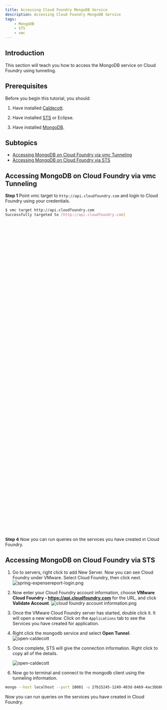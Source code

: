```yaml
---
title: Accessing Cloud Foundry MongoDB Service
description: Accessing Cloud Foundry MongoDB Service
tags:
    - MongoDB
    - STS
    - vmc
---
```


## Introduction
This section will teach you how to access the MongoDB service on Cloud Foundry using tunneling.

## Prerequisites
Before you begin this tutorial, you should:

1.  Have installed [Caldecott](/tools/vmc/caldecott.html).

2.  Have installed [STS](http://www.springsource.org/spring-tool-suite-download) or Eclipse.

3.  Have installed [MongoDB](http://www.mongodb.org/downloads).

## Subtopics

+ [Accessing MongoDB on Cloud Foundry via vmc Tunneling](#accessing-mongodb-on-cloud-foundry-via-vmc-tunneling)
+ [Accessing MongoDB on Cloud Foundry via STS](#accessing-mongodb-on-cloud-foundry-via-sts)

## Accessing MongoDB on Cloud Foundry via vmc Tunneling

**Step 1**  Point vmc target to `http://api.cloudfoundry.com` and login to Cloud Foundry using your credentials.

```bash
$ vmc target http://api.cloudfoundry.com
Successfully targeted to [http://api.cloudfoundry.com]

$ vmc login
Attempting login to [http://api.cloudfoundry.com]
Email: **********
Password: **********
Successfully logged into [http://api.cloudfoundry.com]
```

**Step 2** Now enter **vmc services** command to list the services you have created.

```bash
vmc services

============== System Services ==============

+------------+---------+---------------------------------------+
| Service    | Version | Description                           |
+------------+---------+---------------------------------------+
| mongodb    | 2.0     | MongoDB NoSQL store                   |
| mysql      | 5.1     | MySQL database service                |
| postgresql | 9.0     | PostgreSQL database service (vFabric) |
| rabbitmq   | 2.4     | RabbitMQ message queue                |
| redis      | 2.2     | Redis key-value store service         |
+------------+---------+---------------------------------------+

=========== Provisioned Services ============

+------------------+------------+
| Name             | Service    |
+------------------+------------+
| mongodb-f8205    | mongodb    |
| postgres         | postgresql |
| postgresql-806ac | postgresql |
+------------------+------------+


```
**Step 3** If you haven't created MongoDB service already, Create a MongoDB service by using **vmc create-service** command otherwise go to Step 4.

```bash
$ vmc create-service
1: mongodb
2: postgresql
3: mysql
4: rabbitmq
5: redis
Which service would you like to provision?: 1
Creating Service [mongodb-f8205]: OK
```

**Step 4** To get the remote service connection details, enter **vmc tunnel <data service name>**

```bash
vmc tunnel mongodb-f8205
Getting tunnel connection info: OK

Service connection info:
  username : 27b15245-1249-403d-8469-4ac3bb86b28c
  password : 63411578-aeb7-4dea-90b9-cc7941e2520d
  name     : db
  url      : mongodb://27b15245-1249-403d-8469-4ac3bb86b28c:63411578-aeb7-4dea-90b9-cc7941e2520d@172.30.48.63:25171/db

Starting tunnel to mongodb-f8205 on port 10001.
1: none
2: mongo
3: mongodump
4: mongorestore
Which client would you like to start?: 2
Launching 'mongo --host localhost --port 10001 -u 27b15245-1249-403d-8469-4ac3bb86b28c -p 63411578-aeb7-4dea-90b9-cc7941e2520d db'

MongoDB shell version: 2.2.0
connecting to: localhost:10001/db
>

```

**Step 4** Now you can run queries on the services you have created in Cloud Foundry.

## Accessing MongoDB on Cloud Foundry via STS

1. Go to servers, right click to add New Server. Now you can see Cloud Foundry under VMware. Select Cloud Foundry, then click next.
  ![spring-expensereport-login.png](/images/spring_tutorial/cloud_foundry.png)
2. Now enter your Cloud Foundry account information,  choose **VMware Cloud Foundry - https://api.cloudfoundry.com** for the URL, and click **Validate Account**.
  ![cloud foundry account information.png](/images/spring_tutorial/cloud_foundry_account.png)
3. Once the VMware Cloud Foundry server has started, double click it. It will open a new window. Click on the `Applications` tab to see the Services you have created for application.
4. Right click the mongodb service and select **Open Tunnel**.
  ![open-caldecott](/images/spring_tutorial/open_tunnel_mongodb.png)
5. Once complete, STS will give the connection information. Right click to copy all of the details.

    ![open-caldecott](/images/spring_tutorial/caldecott_info_mongodb.png)

6. Now go to terminal and connect to the mongodb client using the tunneling information.

```bash
mongo --host localhost --port 10001 -u 27b15245-1249-403d-8469-4ac3bb86b28c -p 63411578-aeb7-4dea-90b9-cc7941e2520d
```
Now you can run queries on the services you have created in Cloud Foundry.
